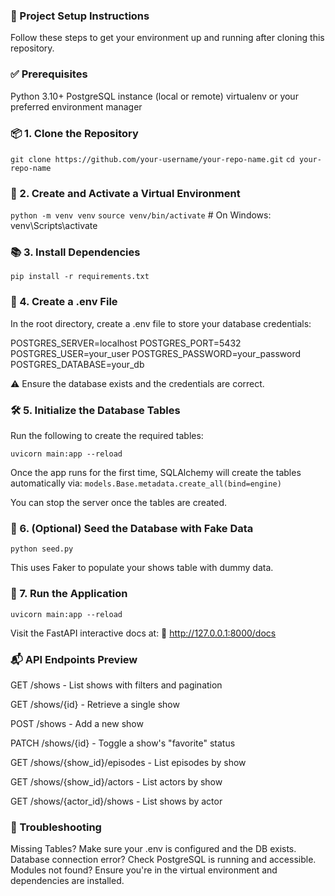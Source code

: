 ### 🚀 Project Setup Instructions
Follow these steps to get your environment up and running after cloning this repository.

### ✅ Prerequisites
Python 3.10+
PostgreSQL instance (local or remote)
virtualenv or your preferred environment manager

### 📦 1. Clone the Repository
`git clone https://github.com/your-username/your-repo-name.git`
`cd your-repo-name`

### 📁 2. Create and Activate a Virtual Environment
`python -m venv venv`
`source venv/bin/activate` # On Windows: venv\Scripts\activate

### 📚 3. Install Dependencies
`pip install -r requirements.txt`

### 🔐 4. Create a .env File
In the root directory, create a .env file to store your database credentials:

POSTGRES_SERVER=localhost
POSTGRES_PORT=5432
POSTGRES_USER=your_user
POSTGRES_PASSWORD=your_password
POSTGRES_DATABASE=your_db

⚠️ Ensure the database exists and the credentials are correct.

### 🛠️ 5. Initialize the Database Tables
Run the following to create the required tables:

`uvicorn main:app --reload`

Once the app runs for the first time, SQLAlchemy will create the tables automatically via:
`models.Base.metadata.create_all(bind=engine)`

You can stop the server once the tables are created.

### 🌱 6. (Optional) Seed the Database with Fake Data
`python seed.py`

This uses Faker to populate your shows table with dummy data.

### 🚀 7. Run the Application
`uvicorn main:app --reload`

Visit the FastAPI interactive docs at:
📍 http://127.0.0.1:8000/docs

### 📬 API Endpoints Preview

GET /shows - List shows with filters and pagination

GET /shows/{id} - Retrieve a single show

POST /shows - Add a new show

PATCH /shows/{id} - Toggle a show's "favorite" status

GET /shows/{show_id}/episodes - List episodes by show

GET /shows/{show_id}/actors - List actors by show

GET /shows/{actor_id}/shows - List shows by actor 

### 🧹 Troubleshooting
Missing Tables? Make sure your .env is configured and the DB exists.
Database connection error? Check PostgreSQL is running and accessible.
Modules not found? Ensure you're in the virtual environment and dependencies are installed.
